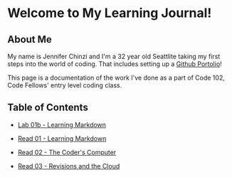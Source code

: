 # Welcome to My Learning Journal!

## About Me

My name is Jennifer Chinzi and I'm a 32 year old Seattlite taking my first steps into the world of coding.  That includes setting up a [Github Portolio](https://github.com/jchinzi)!  

This page is a documentation of the work I've done as a part of Code 102, Code Fellows' entry level coding class.

## Table of Contents

* [Lab 01b - Learning Markdown](https://jchinzi.github.io/learning-journal/growth-mindset)

* [Read 01 - Learning Markdown](https://jchinzi.github.io/learning-journal/learning-markdown)

* [Read 02 - The Coder's Computer](https://jchinzi.github.io/learning-journal/the-coders-computer)

* [Read 03 - Revisions and the Cloud](https://jchinzi.github.io/learning-journal/revisions-and-the-cloud)

